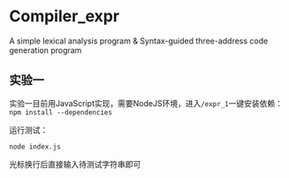 # Compiler_expr
A simple lexical analysis program &amp; Syntax-guided three-address code generation program

## 实验一

实验一目前用JavaScript实现，需要NodeJS环境，进入`/expr_1`一键安装依赖：
`npm install --dependencies`

运行测试：

`node index.js`

光标换行后直接输入待测试字符串即可
